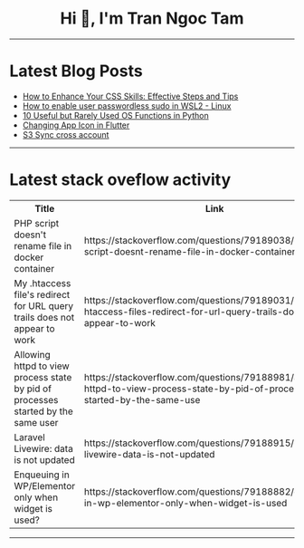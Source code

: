 <h1 align="center">Hi 👋, I'm Tran Ngoc Tam</h1>

---

# Latest Blog Posts 
<!-- BLOG-POST-LIST:START -->
- [How to Enhance Your CSS Skills: Effective Steps and Tips](https://dev.to/mettasurendhar/how-to-enhance-your-css-skills-effective-steps-and-tips-599o)
- [How to enable user passwordless sudo in WSL2 - Linux](https://dev.to/marcelopalin/how-to-enable-user-passwordless-sudo-in-wsl2-linux-38f7)
- [10 Useful but Rarely Used OS Functions in Python](https://dev.to/sachingeek/10-useful-but-rarely-used-os-functions-in-python-3jp1)
- [Changing App Icon in Flutter](https://dev.to/meng_ly_5f07a38c932b97230/changing-app-icon-in-flutter-1hjb)
- [S3 Sync cross account](https://dev.to/srinivasuluparanduru/s3-sync-cross-account-4d0d)
<!-- BLOG-POST-LIST:END -->

---

# Latest stack oveflow activity
<table>
  <tr><th>Title</th><th>Link</th></tr>
  <!-- STACKOVERFLOW:START --><tr><td>PHP script doesn&#39;t rename file in docker container</td><td>https://stackoverflow.com/questions/79189038/php-script-doesnt-rename-file-in-docker-container</td></tr><tr><td>My .htaccess file&#39;s redirect for URL query trails does not appear to work</td><td>https://stackoverflow.com/questions/79189031/my-htaccess-files-redirect-for-url-query-trails-does-not-appear-to-work</td></tr><tr><td>Allowing httpd to view process state by pid of processes started by the same user</td><td>https://stackoverflow.com/questions/79188981/allowing-httpd-to-view-process-state-by-pid-of-processes-started-by-the-same-use</td></tr><tr><td>Laravel Livewire: data is not updated</td><td>https://stackoverflow.com/questions/79188915/laravel-livewire-data-is-not-updated</td></tr><tr><td>Enqueuing in WP/Elementor only when widget is used?</td><td>https://stackoverflow.com/questions/79188882/enqueuing-in-wp-elementor-only-when-widget-is-used</td></tr><!-- STACKOVERFLOW:END -->
</table>

---


